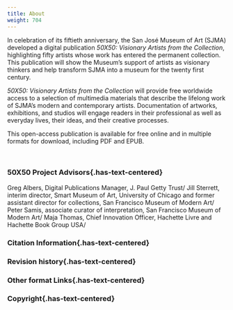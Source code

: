 ```yaml
---
title: About
weight: 704
---
```


In celebration of its fiftieth anniversary, the San José Museum of Art (SJMA) developed a digital publication *50X50: Visionary Artists from the Collection*, highlighting fifty artists whose work has entered the permanent collection. This publication will show the Museum’s support of artists as visionary thinkers and help transform SJMA into a museum for the twenty first century.

*50X50: Visionary Artists from the Collection* will provide free worldwide access to a selection of multimedia materials that describe the lifelong work of SJMA’s modern and contemporary artists. Documentation of artworks, exhibitions, and studios will engage readers in their professional as well as everyday lives, their ideas, and their creative processes.

This open-access publication is available for free online and in multiple formats for download, including PDF and EPUB.

<br/>

### 50X50 Project Advisors{.has-text-centered}

Greg Albers, Digital Publications Manager, J. Paul Getty Trust/
Jill Sterrett, interim director, Smart Museum of Art, University of Chicago and former assistant director for collections, San Francisco Museum of Modern Art/
Peter Samis, associate curator of interpretation, San Francisco Museum of Modern Art/
Maja Thomas, Chief Innovation Officer, Hachette Livre and Hachette Book Group USA/

### Citation Information{.has-text-centered}

### Revision history{.has-text-centered}

### Other format Links{.has-text-centered}

### Copyright{.has-text-centered}
